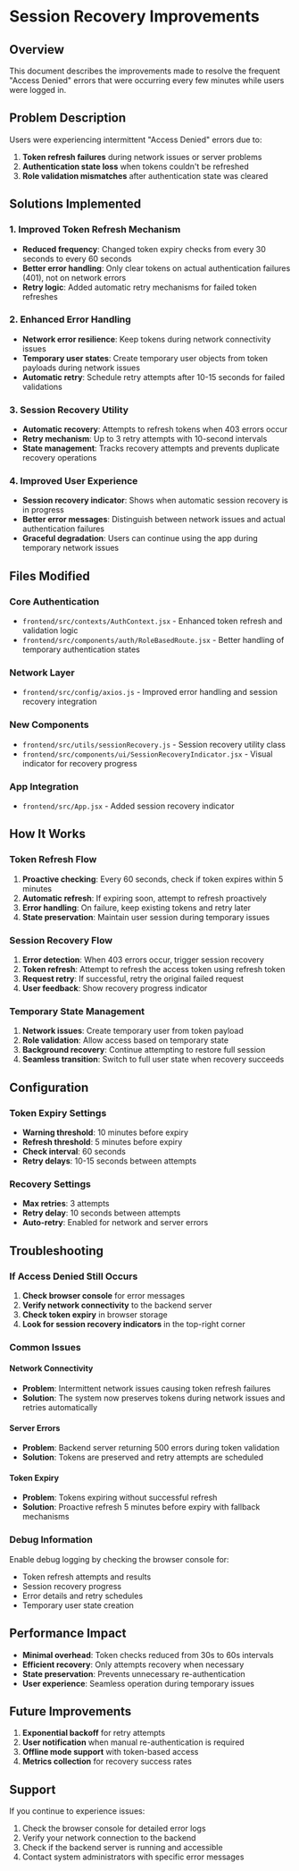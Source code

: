 # Session Recovery Improvements

## Overview
This document describes the improvements made to resolve the frequent "Access Denied" errors that were occurring every few minutes while users were logged in.

## Problem Description
Users were experiencing intermittent "Access Denied" errors due to:
1. **Token refresh failures** during network issues or server problems
2. **Authentication state loss** when tokens couldn't be refreshed
3. **Role validation mismatches** after authentication state was cleared

## Solutions Implemented

### 1. Improved Token Refresh Mechanism
- **Reduced frequency**: Changed token expiry checks from every 30 seconds to every 60 seconds
- **Better error handling**: Only clear tokens on actual authentication failures (401), not on network errors
- **Retry logic**: Added automatic retry mechanisms for failed token refreshes

### 2. Enhanced Error Handling
- **Network error resilience**: Keep tokens during network connectivity issues
- **Temporary user states**: Create temporary user objects from token payloads during network issues
- **Automatic retry**: Schedule retry attempts after 10-15 seconds for failed validations

### 3. Session Recovery Utility
- **Automatic recovery**: Attempts to refresh tokens when 403 errors occur
- **Retry mechanism**: Up to 3 retry attempts with 10-second intervals
- **State management**: Tracks recovery attempts and prevents duplicate recovery operations

### 4. Improved User Experience
- **Session recovery indicator**: Shows when automatic session recovery is in progress
- **Better error messages**: Distinguish between network issues and actual authentication failures
- **Graceful degradation**: Users can continue using the app during temporary network issues

## Files Modified

### Core Authentication
- `frontend/src/contexts/AuthContext.jsx` - Enhanced token refresh and validation logic
- `frontend/src/components/auth/RoleBasedRoute.jsx` - Better handling of temporary authentication states

### Network Layer
- `frontend/src/config/axios.js` - Improved error handling and session recovery integration

### New Components
- `frontend/src/utils/sessionRecovery.js` - Session recovery utility class
- `frontend/src/components/ui/SessionRecoveryIndicator.jsx` - Visual indicator for recovery progress

### App Integration
- `frontend/src/App.jsx` - Added session recovery indicator

## How It Works

### Token Refresh Flow
1. **Proactive checking**: Every 60 seconds, check if token expires within 5 minutes
2. **Automatic refresh**: If expiring soon, attempt to refresh proactively
3. **Error handling**: On failure, keep existing tokens and retry later
4. **State preservation**: Maintain user session during temporary issues

### Session Recovery Flow
1. **Error detection**: When 403 errors occur, trigger session recovery
2. **Token refresh**: Attempt to refresh the access token using refresh token
3. **Request retry**: If successful, retry the original failed request
4. **User feedback**: Show recovery progress indicator

### Temporary State Management
1. **Network issues**: Create temporary user from token payload
2. **Role validation**: Allow access based on temporary state
3. **Background recovery**: Continue attempting to restore full session
4. **Seamless transition**: Switch to full user state when recovery succeeds

## Configuration

### Token Expiry Settings
- **Warning threshold**: 10 minutes before expiry
- **Refresh threshold**: 5 minutes before expiry
- **Check interval**: 60 seconds
- **Retry delays**: 10-15 seconds between attempts

### Recovery Settings
- **Max retries**: 3 attempts
- **Retry delay**: 10 seconds between attempts
- **Auto-retry**: Enabled for network and server errors

## Troubleshooting

### If Access Denied Still Occurs

1. **Check browser console** for error messages
2. **Verify network connectivity** to the backend server
3. **Check token expiry** in browser storage
4. **Look for session recovery indicators** in the top-right corner

### Common Issues

#### Network Connectivity
- **Problem**: Intermittent network issues causing token refresh failures
- **Solution**: The system now preserves tokens during network issues and retries automatically

#### Server Errors
- **Problem**: Backend server returning 500 errors during token validation
- **Solution**: Tokens are preserved and retry attempts are scheduled

#### Token Expiry
- **Problem**: Tokens expiring without successful refresh
- **Solution**: Proactive refresh 5 minutes before expiry with fallback mechanisms

### Debug Information

Enable debug logging by checking the browser console for:
- Token refresh attempts and results
- Session recovery progress
- Error details and retry schedules
- Temporary user state creation

## Performance Impact

- **Minimal overhead**: Token checks reduced from 30s to 60s intervals
- **Efficient recovery**: Only attempts recovery when necessary
- **State preservation**: Prevents unnecessary re-authentication
- **User experience**: Seamless operation during temporary issues

## Future Improvements

1. **Exponential backoff** for retry attempts
2. **User notification** when manual re-authentication is required
3. **Offline mode support** with token-based access
4. **Metrics collection** for recovery success rates

## Support

If you continue to experience issues:
1. Check the browser console for detailed error logs
2. Verify your network connection to the backend
3. Check if the backend server is running and accessible
4. Contact system administrators with specific error messages

